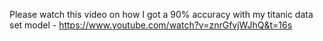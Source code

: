 Please watch this video on how I got a 90% accuracy with my titanic data set model - https://www.youtube.com/watch?v=znrGfvjWJhQ&t=16s

